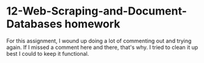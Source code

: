 # 12-Web-Scraping-and-Document-Databases homework
For this assignment, I wound up doing a lot of commenting out and trying again. If I missed a comment here and there, that's why. I tried to clean it up best I could to keep it functional.